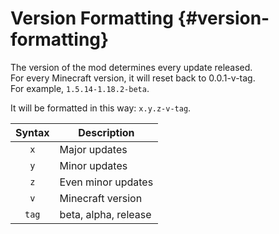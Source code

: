# Version Formatting {#version-formatting}

The version of the mod determines every update released.  
For every Minecraft version, it will reset back to 0.0.1-v-tag.  
For example, `1.5.14-1.18.2-beta`. 

It will be formatted in this way: `x.y.z-v-tag`.

| Syntax | Description          |  
|:------:|----------------------|  
|  `x`   | Major updates        |  
|  `y`   | Minor updates        |  
|  `z`   | Even minor updates   |  
|  `v`   | Minecraft version    |  
| `tag`  | beta, alpha, release |  